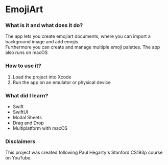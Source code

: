 # EmojiArt

### What is it and what does it do?
The app lets you create emojiart documents, where you can import a background image and add emojis.  
Furthermore you can create and manage multiple emoji palettes. The app also runs on macOS

### How to use it?
1. Load the project into Xcode
2. Run the app on an emulator or physical device

### What did I learn?
* Swift
* SwiftUI
* Modal Sheets
* Drag and Drop
* Multiplatform with macOS

### Disclaimers
This project was created following Paul Hegarty's Stanford CS193p course on YouTube.
